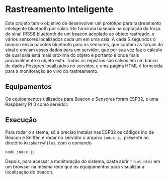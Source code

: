 # Rastreamento Inteligente

Este projeto tem o objetivo de desenvolver um protótipo para rastreamento inteligente bluetooth por salas. Ele funciona baseado na captação da força do sinal (RSSI) bluetooth de um beacon acoplado ao objeto rastreado, e vários sensores localizados cada um em uma sala. A cada 5 segundos o beacon envia pacotes bluetooth para os sensores, que captam as forças do sinal e enviam esses dados para um servidor, que por sua vez faz o cálculo de qual sala está mais próxima do objeto e portanto é onde mais provavelmente o objeto está. Todos os registros são salvos em um banco de dados Postgres localizados no servidor, e uma página HTML é fornecida para a monitoração ao vivo do rastreamento.

## Equipamentos

Os equipamentos utilizados para Beacon e Sensores foram ESP32, e uma Raspberry PI 3 como servidor.

## Execução

Para rodar o sistema, só é preciso instalar nas ESP32 os códigos ino de Beacon e Sniffer, e rodar no servidor o arquivo `index.js`, presente no diretório `RaspberryFiles`, com o comando

```node index.js```

Depois, para acessar a monitoração do sistema, basta abrir `front.html` em um browser na mesma rede que os equipamentos para visualizar a localização do beacon.